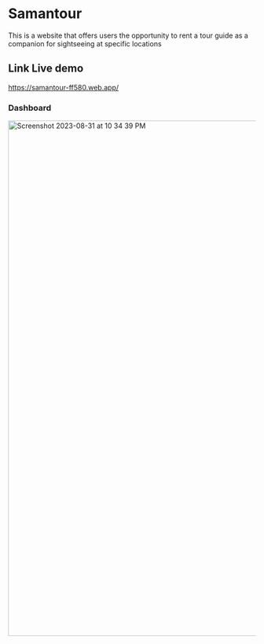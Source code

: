 # Samantour

This is a website that offers users the opportunity to rent a tour guide as a companion for sightseeing at specific locations

## Link Live demo

https://samantour-ff580.web.app/

### Dashboard

<img width="1050" alt="Screenshot 2023-08-31 at 10 34 39 PM" src="docs/dashboard.png">
